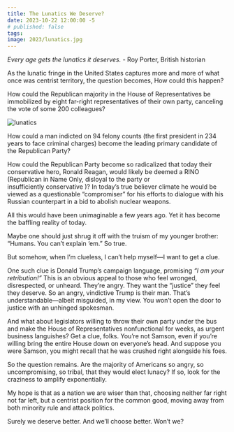 ```yaml
---
title: The Lunatics We Deserve?
date: 2023-10-22 12:00:00 -5
# published: false
tags:
image: 2023/lunatics.jpg
---
```

*Every age gets the lunatics it deserves.* - Roy Porter, British historian

As the lunatic fringe in the United States captures more and more of what once
was centrist territory, the question becomes, How could this happen? 

How could the Republican majority in the House of Representatives be
immobilized by eight far-right representatives of their own party, canceling
the vote of some 200 colleagues?
<!-- excerpt -->
<img src="{{image}}" alt="lunatics">

How could a man indicted on 94 felony counts (the first president in 234 years
to face criminal charges) become the leading primary candidate of the
Republican Party? 

How could the Republican Party become so radicalized that today their
conservative hero, Ronald Reagan, would likely be deemed a RINO (Republican in
Name Only, disloyal to the party or insufficiently conservative )? In today’s
true believer climate he would be viewed as a questionable “compromiser” for
his efforts to dialogue with his Russian counterpart in a bid to abolish
nuclear weapons.   

All this would have been unimaginable a few years ago. Yet it has become the
baffling reality of today.

Maybe one should just shrug it off with the truism of my younger brother:
“Humans. You can’t explain ‘em.” So true.

But somehow, when I’m clueless, I can’t help myself—I want to get a clue. 

One such clue is Donald Trump’s campaign language, promising *“I am your
retribution!”* This is an obvious appeal to those who feel wronged,
disrespected, or unheard. They’re angry. They want the  “justice” they feel
they deserve. So an angry, vindictive Trump is their man. That’s
understandable—albeit misguided, in my view. You won’t open the door to justice
with an unhinged spokesman.

And what about legislators willing to throw their own party under the bus and
make the House of Representatives nonfunctional for weeks, as urgent business
languishes? Get a clue, folks. You’re not Samson, even if you’re willing bring
the entire House down on everyone’s head. And suppose you were Samson, you
might recall that he was crushed right alongside his foes.

So the question remains. Are the majority of Americans so angry, so
uncompromising, so tribal, that they would elect lunacy? If so, look for the
craziness to amplify exponentially.

My hope is that as a nation we are wiser than that, choosing neither far right
not far left, but a centrist position for the common good, moving away from
both minority rule and attack politics.

Surely we deserve better. And we’ll choose better. Won’t we?
